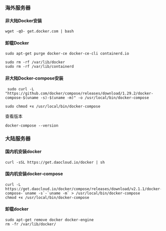 ### 海外服务器

#### 非大陆Docker安装

```
wget -qO- get.docker.com | bash

```

#### 卸载Docker

```
sudo apt-get purge docker-ce docker-ce-cli containerd.io

```
```
sudo rm -rf /var/lib/docker
sudo rm -rf /var/lib/containerd

```

#### 非大陆Docker-compose安装

```
 sudo curl -L "https://github.com/docker/compose/releases/download/1.29.2/docker-compose-$(uname -s)-$(uname -m)" -o /usr/local/bin/docker-compose

```
```
sudo chmod +x /usr/local/bin/docker-compose

```

查看版本

```
docker-compose --version

```

### 大陆服务器

#### 国内机安装docker

```
curl -sSL https://get.daocloud.io/docker | sh

```

#### 国内机安装docker-compose

```
curl -L https://get.daocloud.io/docker/compose/releases/download/v2.1.1/docker-compose-`uname -s`-`uname -m` > /usr/local/bin/docker-compose
chmod +x /usr/local/bin/docker-compose

```

#### 卸载docker

```
sudo apt-get remove docker docker-engine
rm -fr /var/lib/docker/
```
